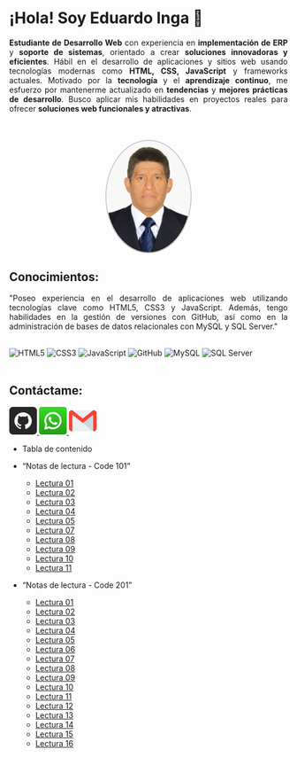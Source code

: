 # ¡Hola! Soy Eduardo Inga 👋

<div style="text-align: justify;">
<p><strong>Estudiante de Desarrollo Web</strong> con experiencia en <strong>implementación de ERP</strong> y <strong>soporte de sistemas</strong>, orientado a crear <strong>soluciones innovadoras y eficientes</strong>. Hábil en el desarrollo de aplicaciones y sitios web usando tecnologías modernas como <strong>HTML, CSS, JavaScript</strong> y frameworks actuales. Motivado por la <strong>tecnología</strong> y el <strong>aprendizaje continuo</strong>, me esfuerzo por mantenerme actualizado en <strong>tendencias</strong> y <strong>mejores prácticas de desarrollo</strong>. Busco aplicar mis habilidades en proyectos reales para ofrecer <strong>soluciones web funcionales y atractivas</strong>.</p>

</div>
<br>
<br>

<img src="./img/Foto_EIL_Carnet.jpg" alt="Foto_Perfil" style="display: block; margin-left: auto; margin-right: auto; width: 30%; border-radius: 50%; border: 2px solid #ccc;">


## Conocimientos:
<div style="text-align: justify;">
"Poseo experiencia en el desarrollo de aplicaciones web utilizando tecnologías clave como HTML5, CSS3 y JavaScript. Además, tengo habilidades en la gestión de versiones con GitHub, así como en la administración de bases de datos relacionales con MySQL y SQL Server."
</div>
<br>

![HTML5](https://img.shields.io/badge/HTML5-E34F26?style=flat&logo=html5&logoColor=white)
![CSS3](https://img.shields.io/badge/CSS3-1572B6?style=flat&logo=css3&logoColor=white)
![JavaScript](https://img.shields.io/badge/JavaScript-F7DF1E?style=flat&logo=javascript&logoColor=black)
![GitHub](https://img.shields.io/badge/GitHub-181717?style=flat&logo=github)
![MySQL](https://img.shields.io/badge/MySQL-4479A1?style=flat&logo=mysql&logoColor=white)
![SQL Server](https://img.shields.io/badge/SQL%20Server-CC2927?style=flat&logo=microsoft-sql-server&logoColor=white)
<br>
<br>
## Contáctame:
<a href="https://github.com/eduardo-inga-lopez">
    <img src="./img/github.png" alt="GitHub" style="width: 50px; height: 50px;">
</a>
<a href="https://wa.me/998197317">
    <img src="./img/whatsapp.png" alt="WhatsApp" style="width: 50px; height: 50px;">
</a>
<a href="mailto:eduardo.inga@dagahelpdesk.com">
    <img src="./img/gmail.png" alt="Gmail" style="width: 50px; height: 50px;">
</a>

- Tabla de contenido

- “Notas de lectura - Code 101”

    - [Lectura 01](./101/read01.md)
    - [Lectura 02](./101/read02.md)
    - [Lectura 03](./101/read03.md)
    - [Lectura 04](./101/read04.md)
    - [Lectura 05](./101/read05.md)
    - [Lectura 07](./101/read07.md)
    - [Lectura 08](./101/read08.md)
    - [Lectura 09](./101/read09.md)
    - [Lectura 10](./101/read10.md)
    - [Lectura 11](./101/read11.md)


- “Notas de lectura - Code 201”

    - [Lectura 01](./201/read01.md)
    - [Lectura 02](./201/read02.md)
    - [Lectura 03](./201/read03.md)
    - [Lectura 04](./201/read04.md)
    - [Lectura 05](./201/read05.md)
    - [Lectura 06](./201/read06.md)
    - [Lectura 07](./201/read07.md)
    - [Lectura 08](./201/read08.md)
    - [Lectura 09](./201/read09.md)
    - [Lectura 10](./201/read10.md)
    - [Lectura 11](./201/read11.md)
    - [Lectura 12](./201/read12.md)
    - [Lectura 13](./201/read13.md)
    - [Lectura 14](./201/read14.md)
    - [Lectura 15](./201/read15.md)
    - [Lectura 16](./201/read16.md)
